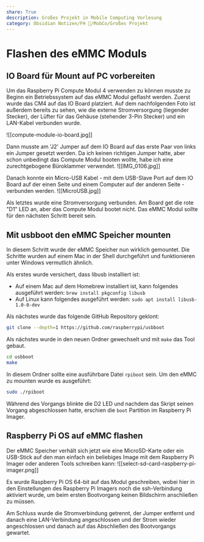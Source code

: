 ```yaml
---
share: True
description: Großes Projekt in Mobile Computing Vorlesung
category: Obsidian Notizen/FH 🏫/MobCo/Großes Projekt
---
```

# Flashen des eMMC Moduls
## IO Board für Mount auf PC vorbereiten
Um das Raspberry Pi Compute Modul 4 verwenden zu können musste zu Beginn ein Betriebssystem auf das eMMC Modul geflasht werden. 
Zuerst wurde das CM4 auf das IO Board platziert. Auf dem nachfolgenden Foto ist außerdem bereits zu sehen, wie die externe Stromversorgung (liegender Stecker), der Lüfter für das Gehäuse (stehender 3-Pin Stecker) und ein LAN-Kabel verbunden wurde.

![[compute-module-io-board.jpg]]

Dann musste am 'J2' Jumper auf dem IO Board auf das erste Paar von links ein Jumper gesetzt werden. Da ich keinen richtigen Jumper hatte, aber schon unbedingt das Compute Modul booten wollte, habe ich eine zurechtgebogene Büroklammer verwendet.
![[IMG_0106.jpg]]

Danach konnte ein Micro-USB Kabel - mit dem USB-Slave Port auf dem IO Board auf der einen Seite und einem Computer auf der anderen Seite - verbunden werden.
![[MicroUSB.jpg]]

Als letztes wurde eine Stromversorgung verbunden. Am Board get die rote "D1" LED an, aber das Compute Modul bootet nicht. Das eMMC Modul sollte für den nächsten Schritt bereit sein.

## Mit usbboot den eMMC Speicher mounten
In diesem Schritt wurde der eMMC Speicher nun wirklich gemountet. Die Schritte wurden auf einem Mac in der Shell durchgeführt und funktionieren unter Windows vermutlich ähnlich. 

Als erstes wurde versichert, dass libusb installiert ist:
- Auf einem Mac auf dem Homebrew installiert ist, kann folgendes ausgeführt werden: `brew install pkgconfig libusb`
- Auf Linux kann folgendes ausgeführt werden: `sudo apt install libusb-1.0-0-dev`

Als nächstes wurde das folgende GitHub Repository geklont:
```bash
git clone --depth=1 https://github.com/raspberrypi/usbboot
```


Als nächstes wurde in den neuen Ordner gewechselt und mit `make` das Tool gebaut.
```bash
cd usbboot
make
```


In diesem Ordner sollte eine ausführbare Datei `rpiboot` sein. Um den eMMC zu mounten wurde es ausgeführt:
```bash
sudo ./rpiboot
```


Während des Vorgangs blinkte die D2 LED und nachdem das Skript seinen Vorgang abgeschlossen hatte, erschien die `boot` Partition im Raspberry Pi Imager.

## Raspberry Pi OS auf eMMC flashen
Der eMMC Speicher verhält sich jetzt wie eine MicroSD-Karte oder ein USB-Stick auf den man einfach ein beliebiges Image mit dem Raspberry Pi Imager oder anderen Tools schreiben kann: 
![[select-sd-card-raspberry-pi-imager.png]]

Es wurde Raspberry Pi OS 64-bit auf das Modul geschreiben, wobei hier in den Einstellungen des Raspberry Pi Imagers noch die ssh-Verbindung aktiviert wurde, um beim ersten Bootvorgang keinen Bildschirm anschließen zu müssen.

Am Schluss wurde die Stromverbindung getrennt, der Jumper entfernt und danach eine LAN-Verbindung angeschlossen und der Strom wieder angeschlossen und danach auf das Abschließen des Bootvorgangs gewartet.